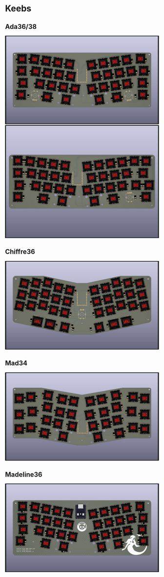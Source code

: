 # Keebs

## Ada36/38

![](ada36/pcb/ada36.jpg)
![](ada38/pcb/ada38.jpg)

## Chiffre36

![](chiffre36/pcb/chiffre36.jpg)

## Mad34

![](mad34/pcb/mad34.jpg)

## Madeline36

![](madeline36/pcb/madeline36-pcb.png)

